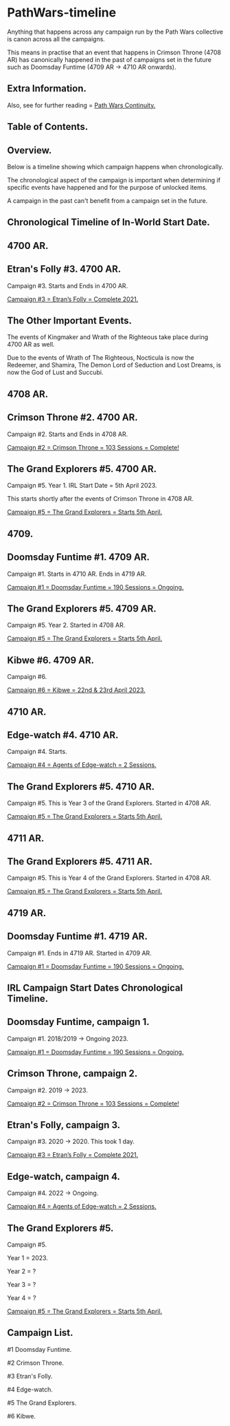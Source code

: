 # PathWars-timeline

Anything that happens across any campaign run by the Path Wars collective is canon across all the campaigns.

This means in practise that an event that happens in Crimson Throne (4708 AR) has canonically happened in the past of campaigns set in the future such as Doomsday Funtime (4709 AR → 4710 AR onwards).

## Extra Information.

Also, see for further reading = [Path Wars Continuity.](https://www.notion.so/Path-Wars-Continuity-96b0844a633f4620990f490603443f6b?pvs=21)

## Table of Contents.

## Overview.

Below is a timeline showing which campaign happens when chronologically.

The chronological aspect of the campaign is important when determining if specific events have happened and for the purpose of unlocked items.

A campaign in the past can't benefit from a campaign set in the future.

## Chronological Timeline of In-World Start Date.

## **4700 AR.**

## Etran's Folly #3. 4700 AR.

Campaign #3. Starts and Ends in 4700 AR.

[Campaign #3 = Etran’s Folly = Complete 2021.](https://www.notion.so/Campaign-3-Etran-s-Folly-Complete-2021-5588d32df1ae4007a5660137b9bcf52c?pvs=21)

## The Other Important Events.

The events of Kingmaker and Wrath of the Righteous take place during 4700 AR as well.

Due to the events of Wrath of The Righteous, Nocticula is now the Redeemer, and Shamira, The Demon Lord of Seduction and Lost Dreams, is now the God of Lust and Succubi.

## **4708 AR.**

## Crimson Throne #2. 4700 AR.

Campaign #2. Starts and Ends in 4708 AR.

[Campaign #2 = Crimson Throne = 103 Sessions = Complete!](https://www.notion.so/Campaign-2-Crimson-Throne-103-Sessions-Complete-148b705c02f34b89a78c4a1ed0dc3246?pvs=21)

## The Grand Explorers #5. 4700 AR.

Campaign #5. Year 1. IRL Start Date = 5th April 2023.

This starts shortly after the events of Crimson Throne in 4708 AR.

[Campaign #5 = The Grand Explorers = Starts 5th April.](https://www.notion.so/Campaign-5-The-Grand-Explorers-Starts-5th-April-53e7007ab2a34fe1b6fe706262819e09?pvs=21)

## **4709.**

## Doomsday Funtime #1. 4709 AR.

Campaign #1. Starts in 4710 AR. Ends in 4719 AR.

[Campaign #1 = Doomsday Funtime = 190 Sessions = Ongoing.](https://www.notion.so/Campaign-1-Doomsday-Funtime-190-Sessions-Ongoing-834240a8522049f7a981e50cd7ff7667?pvs=21)

## The Grand Explorers #5. 4709 AR.

Campaign #5. Year 2. Started in 4708 AR.

[Campaign #5 = The Grand Explorers = Starts 5th April.](https://www.notion.so/Campaign-5-The-Grand-Explorers-Starts-5th-April-53e7007ab2a34fe1b6fe706262819e09?pvs=21)

## Kibwe #6. 4709 AR.

Campaign #6.

[Campaign #6 = Kibwe = 22nd & 23rd April 2023.](https://www.notion.so/Campaign-6-Kibwe-22nd-23rd-April-2023-a3ffa38cb1e543c0b05ce9586f85836c?pvs=21)

## **4710 AR.**

## Edge-watch #4. 4710 AR.

Campaign #4. Starts.

[Campaign #4 = Agents of Edge-watch = 2 Sessions.](https://www.notion.so/Campaign-4-Agents-of-Edgewatch-2-Sessions-d3d160923e504e6d8d15f2c6b2bb296e?pvs=21)

## The Grand Explorers #5. 4710 AR.

Campaign #5. This is Year 3 of the Grand Explorers. Started in 4708 AR.

[Campaign #5 = The Grand Explorers = Starts 5th April.](https://www.notion.so/Campaign-5-The-Grand-Explorers-Starts-5th-April-53e7007ab2a34fe1b6fe706262819e09?pvs=21)

## **4711 AR.**

## The Grand Explorers #5. 4711 AR.

Campaign #5. This is Year 4 of the Grand Explorers. Started in 4708 AR.

[Campaign #5 = The Grand Explorers = Starts 5th April.](https://www.notion.so/Campaign-5-The-Grand-Explorers-Starts-5th-April-53e7007ab2a34fe1b6fe706262819e09?pvs=21)

## 4719 AR.

## Doomsday Funtime #1. 4719 AR.

Campaign #1. Ends in 4719 AR. Started in 4709 AR.

[Campaign #1 = Doomsday Funtime = 190 Sessions = Ongoing.](https://www.notion.so/Campaign-1-Doomsday-Funtime-190-Sessions-Ongoing-834240a8522049f7a981e50cd7ff7667?pvs=21)

## IRL Campaign Start Dates Chronological Timeline.

## Doomsday Funtime, campaign 1.

Campaign #1. 2018/2019 → Ongoing 2023.

[Campaign #1 = Doomsday Funtime = 190 Sessions = Ongoing.](https://www.notion.so/Campaign-1-Doomsday-Funtime-190-Sessions-Ongoing-834240a8522049f7a981e50cd7ff7667?pvs=21)

## Crimson Throne, campaign 2.

Campaign #2. 2019 → 2023.

[Campaign #2 = Crimson Throne = 103 Sessions = Complete!](https://www.notion.so/Campaign-2-Crimson-Throne-103-Sessions-Complete-148b705c02f34b89a78c4a1ed0dc3246?pvs=21)

## Etran's Folly, campaign 3.

Campaign #3. 2020 → 2020. This took 1 day.

[Campaign #3 = Etran’s Folly = Complete 2021.](https://www.notion.so/Campaign-3-Etran-s-Folly-Complete-2021-5588d32df1ae4007a5660137b9bcf52c?pvs=21)

## Edge-watch, campaign 4.

Campaign #4. 2022 → Ongoing.

[Campaign #4 = Agents of Edge-watch = 2 Sessions.](https://www.notion.so/Campaign-4-Agents-of-Edgewatch-2-Sessions-d3d160923e504e6d8d15f2c6b2bb296e?pvs=21)

## The Grand Explorers #5.

Campaign #5.

Year 1 = 2023.

Year 2 = ?

Year 3 = ?

Year 4 = ?

[Campaign #5 = The Grand Explorers = Starts 5th April.](https://www.notion.so/Campaign-5-The-Grand-Explorers-Starts-5th-April-53e7007ab2a34fe1b6fe706262819e09?pvs=21)

## Campaign List.

#1 Doomsday Funtime.

#2 Crimson Throne.

#3 Etran's Folly.

#4 Edge-watch.

#5 The Grand Explorers.

#6 Kibwe.